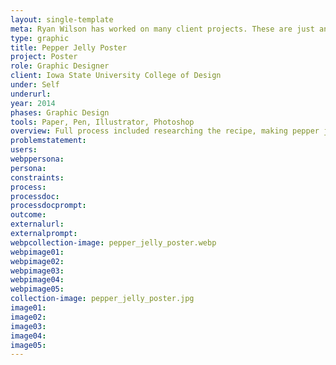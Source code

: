 ```yaml
---
layout: single-template
meta: Ryan Wilson has worked on many client projects. These are just an example of some of the excellent product design work that he could do on your project.
type: graphic
title: Pepper Jelly Poster
project: Poster
role: Graphic Designer
client: Iowa State University College of Design
under: Self
underurl:
year: 2014
phases: Graphic Design
tools: Paper, Pen, Illustrator, Photoshop
overview: Full process included researching the recipe, making pepper jelly (recorded from two continuous angles), integrating jar textures, pepper jelly color (sampled), and notated recipe cards into the final design.
problemstatement:
users:
webppersona:
persona:
constraints:
process:
processdoc:
processdocprompt:
outcome:
externalurl:
externalprompt:
webpcollection-image: pepper_jelly_poster.webp
webpimage01:
webpimage02:
webpimage03:
webpimage04:
webpimage05:
collection-image: pepper_jelly_poster.jpg
image01:
image02:
image03:
image04:
image05:
---
```


